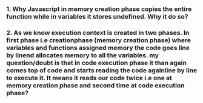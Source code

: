 ### 1. Why Javascript in memory creation phase copies the entire function while in variables it stores undefined. Why it do so?
### 2. As we know execution context is created in two phases. In first phase i.e creationphase (memory creation phase) where variables and functions assigned memory the code goes line by linend allocates memory to all the variables. my question/doubt is that in code execution phase it than again comes top of code and starts reading the code againline by line to execute it. It means it reads our code twice i.e one at memory creation phase and second time at code execution phase?
